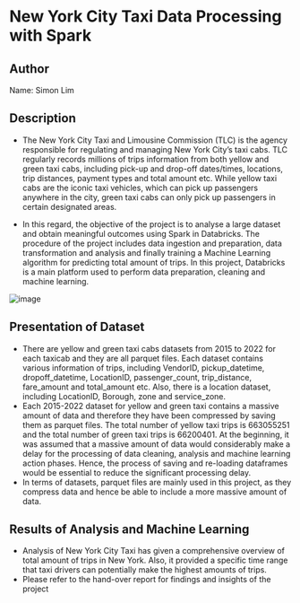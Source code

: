 # New York City Taxi Data Processing with Spark

## Author
Name: Simon Lim

## Description
- The New York City Taxi and Limousine Commission (TLC) is the agency responsible for 
regulating and managing New York City’s taxi cabs. TLC regularly records millions of trips 
information from both yellow and green taxi cabs, including pick-up and drop-off 
dates/times, locations, trip distances, payment types and total amount etc. While yellow 
taxi cabs are the iconic taxi vehicles, which can pick up passengers anywhere in the city, 
green taxi cabs can only pick up passengers in certain designated areas.

- In this regard, the objective of the project is to analyse a large dataset and obtain 
meaningful outcomes using Spark in Databricks. The procedure of the project includes data 
ingestion and preparation, data transformation and analysis and finally training a Machine 
Learning algorithm for predicting total amount of trips. In this project, Databricks is a main 
platform used to perform data preparation, cleaning and machine learning.


![image](https://github.com/SimonLim03/Data-Processing-with-Databricks-Spark/assets/150989115/eb33a883-7ffc-4569-b690-7445e5eb9e0d)



## Presentation of Dataset
- There are yellow and green taxi cabs datasets from 2015 to 2022 for each taxicab and they 
are all parquet files. Each dataset contains various information of trips, including VendorID, 
pickup_datetime, dropoff_datetime, LocationID, passenger_count, trip_distance, 
fare_amount and total_amount etc. Also, there is a location dataset, including LocationID, 
Borough, zone and service_zone.
- Each 2015-2022 dataset for yellow and green taxi contains a massive amount of data and 
therefore they have been compressed by saving them as parquet files. The total number of 
yellow taxi trips is 663055251 and the total number of green taxi trips is 66200401. At the 
beginning, it was assumed that a massive amount of data would considerably make a delay 
for the processing of data cleaning, analysis and machine learning action phases. Hence, the 
process of saving and re-loading dataframes would be essential to reduce the significant 
processing delay.
- In terms of datasets, parquet files are mainly used in this project, as they compress data and 
hence be able to include a more massive amount of data.


## Results of Analysis and Machine Learning
- Analysis of New York City Taxi has given a comprehensive overview of total amount of trips in New York. Also, it provided a specific time range that taxi drivers can potentially make the highest amounts of trips.
- Please refer to the hand-over report for findings and insights of the project
